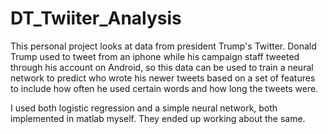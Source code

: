 # DT_Twiiter_Analysis

This personal project looks at data from president Trump's Twitter. Donald Trump used to tweet from an iphone while his campaign staff tweeted through his account on Android, so this data can be used to train a neural network to predict who wrote his newer tweets based on a set of features to include how often he used certain words and how long the tweets were.

I used both logistic regression and a simple neural network, both implemented in matlab myself. They ended up working about the same.
